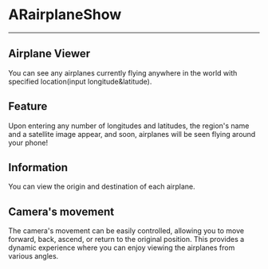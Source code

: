# ARairplaneShow
***
## Airplane Viewer
You can see any airplanes currently flying anywhere in the world with specified location(input longitude&latitude).
## Feature
Upon entering any number of longitudes and latitudes, the region's name and a satellite image appear, and soon, airplanes will be seen flying around your phone! 
## Information
You can view the origin and destination of each airplane. 
## Camera's movement
The camera's movement can be easily controlled, allowing you to move forward, back, ascend, or return to the original position. This provides a dynamic experience where you can enjoy viewing the airplanes from various angles.
